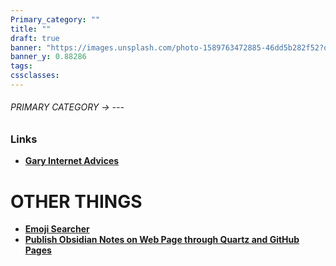 ```yaml
---
Primary_category: ""
title: ""
draft: true
banner: "https://images.unsplash.com/photo-1589763472885-46dd5b282f52?q=80&w=1748&auto=format&fit=crop&ixlib=rb-4.0.3&ixid=M3wxMjA3fDB8MHxwaG90by1wYWdlfHx8fGVufDB8fHx8fA%3D%3D"
banner_y: 0.88286
tags: 
cssclasses:
---
```


###### PRIMARY CATEGORY → ---

### Links

- **[Gary Internet Advices](https://docs.google.com/document/d/1D9hzmKMCWzbqIBqpA4j02a2XjuhJbILimBMAFM2Deis/edit)**

# OTHER THINGS

- **[Emoji Searcher](https://emojifinder.com/anonymous)**
- [**Publish Obsidian Notes on Web Page through Quartz and GitHub Pages**](https://notes.nicolevanderhoeven.com/How+to+publish+Obsidian+notes+with+Quartz+on+GitHub+Pages)



